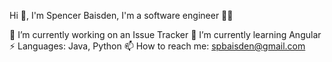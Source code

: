<!--
**sbaisden25/sbaisden25** is a ✨ _special_ ✨ repository because its `README.md` (this file) appears on your GitHub profile.

Here are some ideas to get you started:

- 🔭 I’m currently working on ...
- 🌱 I’m currently learning ...
- 👯 I’m looking to collaborate on ...
- 🤔 I’m looking for help with ...
- 💬 Ask me about ...
- 📫 How to reach me: ...
- 😄 Pronouns: ...
- ⚡ Fun fact: ...
-->

Hi 👋,
I'm Spencer Baisden, I'm a software engineer 👨‍💻

🔭 I’m currently working on an Issue Tracker
🌱 I’m currently learning Angular
⚡ Languages: Java, Python
📫 How to reach me: spbaisden@gmail.com
